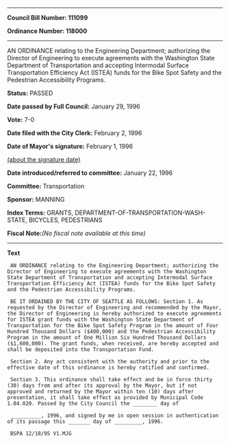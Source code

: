 

********

**Council Bill Number: 111099**
   
**Ordinance Number: 118000**
********

 AN ORDINANCE relating to the Engineering Department; authorizing the Director of Engineering to execute agreements with the Washington State Department of Transportation and accepting Intermodal Surface Transportation Efficiency Act (ISTEA) funds for the Bike Spot Safety and the Pedestrian Accessibility Programs.

**Status:** PASSED
   
**Date passed by Full Council:** January 29, 1996
   
**Vote:** 7-0
   
**Date filed with the City Clerk:** February 2, 1996
   
**Date of Mayor's signature:** February 1, 1996
   
[(about the signature date)](/~public/approvaldate.htm)
   
   
   
**Date introduced/referred to committee:** January 22, 1996
   
**Committee:** Transportation
   
**Sponsor:** MANNING
   
   
**Index Terms:** GRANTS, DEPARTMENT-OF-TRANSPORTATION-WASH-STATE, BICYCLES, PEDESTRIANS

**Fiscal Note:**_(No fiscal note available at this time)_

********

**Text**
   
```
 AN ORDINANCE relating to the Engineering Department; authorizing the Director of Engineering to execute agreements with the Washington State Department of Transportation and accepting Intermodal Surface Transportation Efficiency Act (ISTEA) funds for the Bike Spot Safety and the Pedestrian Accessibility Programs.

 BE IT ORDAINED BY THE CITY OF SEATTLE AS FOLLOWS: Section 1. As requested by the Director of Engineering and recommended by the Mayor, the Director of Engineering is hereby authorized to execute agreements for ISTEA grant funds with the Washington State Department of Transportation for the Bike Spot Safety Program in the amount of Four Hundred Thousand Dollars ($400,000) and the Pedestrian Accessibility Program in the amount of One Million Six Hundred Thousand Dollars ($1,600,000). The grant funds, when received, are hereby accepted and shall be deposited into the Transportation Fund.

 Section 2. Any act consistent with the authority and prior to the effective date of this ordinance is hereby ratified and confirmed.

 Section 3. This ordinance shall take effect and be in force thirty (30) days from and after its approval by the Mayor, but if not approved and returned by the Mayor within ten (10) days after presentation, it shall take effect as provided by Municipal Code 1.04.020. Passed by the City Council the ________ day of

 __________, 1996, and signed by me in open session in authentication of its passage this _______ day of _________, 1996.

 BSPA 12/18/95 V1.MJG

```
